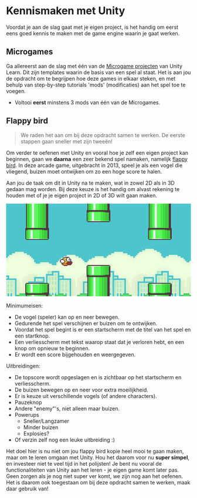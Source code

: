 # Kennismaken met Unity

Voordat je aan de slag gaat met je eigen project, is het handig om eerst eens goed kennis te maken met de game engine waarin je gaat werken. 

## Microgames

Ga allereerst aan de slag met één van de [Microgame projecten](https://learn.unity.com/search?k=%5B%22q%3Amicrogames%22%5D) van Unity Learn. Dit zijn templates waarin de basis van een spel al staat. Het is aan jou de opdracht om te begrijpen hoe deze games in elkaar steken, en met behulp van step-by-step tutorials 'mods' (modificaties) aan het spel toe te voegen. 

* Voltooi **eerst** minstens 3 mods van één van de Microgames. 

## Flappy bird

> We raden het aan om bij deze opdracht samen te werken. De eerste stappen gaan sneller met zijn tweeën!

Om verder te oefenen met Unity en vooral hoe je zelf een eigen project kan beginnen, gaan we **daarna** een zeer bekend spel namaken, namelijk [flappy bird](https://en.wikipedia.org/wiki/Flappy_Bird). In deze arcade game, uitgebracht in 2013, speel je als een vogel die vliegend, buizen moet ontwijken om zo een hoge score te halen. 

Aan jou de taak om dit in Unity na te maken, wat in zowel 2D als in 3D gedaan mag worden. Bij deze keuze is het handig om alvast rekening te houden met of je je eigen project in 2D of 3D wilt gaan maken.

![](flappy_bird.jpg)

Minimumeisen:

- De vogel (speler) kan op en neer bewegen.
- Gedurende het spel verschijnen er buizen om te ontwijken.
- Voordat het spel begint is er een startscherm met de titel van het spel en een startknop.
- Een verliesscherm met tekst waarop staat dat je verloren hebt, en een knop om opnieuw te beginnen.
- Er wordt een score bijgehouden en weergegeven.

Uitbreidingen:

- De topscore wordt opgeslagen en is zichtbaar op het startscherm en verliesscherm.
- De buizen bewegen op en neer voor extra moeilijkheid.
- Er is keuze uit verschillende vogels (of andere characters).
- Pauzeknop
- Andere "enemy"'s, niet alleen maar buizen.
- Powerups
    - Sneller/Langzamer
    - Minder buizen
    - Explosies?
- Of verzin zelf nog een leuke uitbreiding :)

Het doel hier is nu niet om jou flappy bird kopie heel mooi te gaan maken, maar om te leren omgaan met Unity. Hou het daarom voor nu **super simpel**, en investeer niet te veel tijd in het polijsten! Je bent nu vooral de functionaliteiten van Unity aan het leren - je eigen game komt later pas. Geen zorgen als je nog niet super ver komt, we zijn nog aan het oefenen. Het is daarom ook toegestaan om bij deze opdracht samen te werken, maak daar gebruik van!
